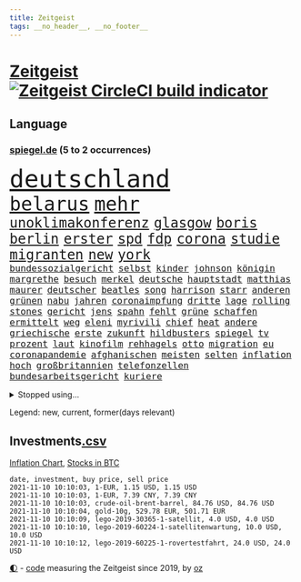 ```yaml
---
title: Zeitgeist
tags: __no_header__, __no_footer__
---
```


# [Zeitgeist](https://oliz.io/zeitgeist/) [![Zeitgeist CircleCI build indicator](https://circleci.com/gh/ooz/zeitgeist.svg?style=shield)](https://circleci.com/gh/ooz/zeitgeist)

## Language

<h3><a href="https://www.spiegel.de" target="_blank">spiegel.de</a> (5 to 2 occurrences)</h3>
<p style="font-family:monospace">
<span style="font-size:32pt"><a href="news_links.html#deutschland" class="current">deutschland</a></span>
<br>
<span style="font-size:25pt"><a href="news_links.html#belarus" class="current">belarus</a></span>
<span style="font-size:25pt"><a href="news_links.html#mehr" class="current">mehr</a></span>
<br>
<span style="font-size:18pt"><a href="news_links.html#unoklimakonferenz" class="current">unoklimakonferenz</a></span>
<span style="font-size:18pt"><a href="news_links.html#glasgow" class="current">glasgow</a></span>
<span style="font-size:18pt"><a href="news_links.html#boris" class="current">boris</a></span>
<span style="font-size:18pt"><a href="news_links.html#berlin" class="current">berlin</a></span>
<span style="font-size:18pt"><a href="news_links.html#erster" class="current">erster</a></span>
<span style="font-size:18pt"><a href="news_links.html#spd" class="current">spd</a></span>
<span style="font-size:18pt"><a href="news_links.html#fdp" class="current">fdp</a></span>
<span style="font-size:18pt"><a href="news_links.html#corona" class="current">corona</a></span>
<span style="font-size:18pt"><a href="news_links.html#studie" class="current">studie</a></span>
<span style="font-size:18pt"><a href="news_links.html#migranten" class="current">migranten</a></span>
<span style="font-size:18pt"><a href="news_links.html#new" class="current">new</a></span>
<span style="font-size:18pt"><a href="news_links.html#york" class="current">york</a></span>
<br>
<span style="font-size:12pt"><a href="news_links.html#bundessozialgericht" class="current">bundessozialgericht</a></span>
<span style="font-size:12pt"><a href="news_links.html#selbst" class="current">selbst</a></span>
<span style="font-size:12pt"><a href="news_links.html#kinder" class="current">kinder</a></span>
<span style="font-size:12pt"><a href="news_links.html#johnson" class="current">johnson</a></span>
<span style="font-size:12pt"><a href="news_links.html#königin" class="current">königin</a></span>
<span style="font-size:12pt"><a href="news_links.html#margrethe" class="current">margrethe</a></span>
<span style="font-size:12pt"><a href="news_links.html#besuch" class="current">besuch</a></span>
<span style="font-size:12pt"><a href="news_links.html#merkel" class="current">merkel</a></span>
<span style="font-size:12pt"><a href="news_links.html#deutsche" class="current">deutsche</a></span>
<span style="font-size:12pt"><a href="news_links.html#hauptstadt" class="current">hauptstadt</a></span>
<span style="font-size:12pt"><a href="news_links.html#matthias" class="current">matthias</a></span>
<span style="font-size:12pt"><a href="news_links.html#maurer" class="current">maurer</a></span>
<span style="font-size:12pt"><a href="news_links.html#deutscher" class="current">deutscher</a></span>
<span style="font-size:12pt"><a href="news_links.html#beatles" class="current">beatles</a></span>
<span style="font-size:12pt"><a href="news_links.html#song" class="current">song</a></span>
<span style="font-size:12pt"><a href="news_links.html#harrison" class="current">harrison</a></span>
<span style="font-size:12pt"><a href="news_links.html#starr" class="new">starr</a></span>
<span style="font-size:12pt"><a href="news_links.html#anderen" class="current">anderen</a></span>
<span style="font-size:12pt"><a href="news_links.html#grünen" class="current">grünen</a></span>
<span style="font-size:12pt"><a href="news_links.html#nabu" class="new">nabu</a></span>
<span style="font-size:12pt"><a href="news_links.html#jahren" class="current">jahren</a></span>
<span style="font-size:12pt"><a href="news_links.html#coronaimpfung" class="current">coronaimpfung</a></span>
<span style="font-size:12pt"><a href="news_links.html#dritte" class="current">dritte</a></span>
<span style="font-size:12pt"><a href="news_links.html#lage" class="current">lage</a></span>
<span style="font-size:12pt"><a href="news_links.html#rolling" class="current">rolling</a></span>
<span style="font-size:12pt"><a href="news_links.html#stones" class="current">stones</a></span>
<span style="font-size:12pt"><a href="news_links.html#gericht" class="current">gericht</a></span>
<span style="font-size:12pt"><a href="news_links.html#jens" class="current">jens</a></span>
<span style="font-size:12pt"><a href="news_links.html#spahn" class="current">spahn</a></span>
<span style="font-size:12pt"><a href="news_links.html#fehlt" class="current">fehlt</a></span>
<span style="font-size:12pt"><a href="news_links.html#grüne" class="current">grüne</a></span>
<span style="font-size:12pt"><a href="news_links.html#schaffen" class="current">schaffen</a></span>
<span style="font-size:12pt"><a href="news_links.html#ermittelt" class="current">ermittelt</a></span>
<span style="font-size:12pt"><a href="news_links.html#weg" class="current">weg</a></span>
<span style="font-size:12pt"><a href="news_links.html#eleni" class="new">eleni</a></span>
<span style="font-size:12pt"><a href="news_links.html#myrivili" class="new">myrivili</a></span>
<span style="font-size:12pt"><a href="news_links.html#chief" class="new">chief</a></span>
<span style="font-size:12pt"><a href="news_links.html#heat" class="new">heat</a></span>
<span style="font-size:12pt"><a href="news_links.html#andere" class="current">andere</a></span>
<span style="font-size:12pt"><a href="news_links.html#griechische" class="current">griechische</a></span>
<span style="font-size:12pt"><a href="news_links.html#erste" class="current">erste</a></span>
<span style="font-size:12pt"><a href="news_links.html#zukunft" class="current">zukunft</a></span>
<span style="font-size:12pt"><a href="news_links.html#hildbusters" class="new">hildbusters</a></span>
<span style="font-size:12pt"><a href="news_links.html#spiegel" class="current">spiegel</a></span>
<span style="font-size:12pt"><a href="news_links.html#tv" class="current">tv</a></span>
<span style="font-size:12pt"><a href="news_links.html#prozent" class="current">prozent</a></span>
<span style="font-size:12pt"><a href="news_links.html#laut" class="current">laut</a></span>
<span style="font-size:12pt"><a href="news_links.html#kinofilm" class="new">kinofilm</a></span>
<span style="font-size:12pt"><a href="news_links.html#rehhagels" class="new">rehhagels</a></span>
<span style="font-size:12pt"><a href="news_links.html#otto" class="new">otto</a></span>
<span style="font-size:12pt"><a href="news_links.html#migration" class="current">migration</a></span>
<span style="font-size:12pt"><a href="news_links.html#eu" class="current">eu</a></span>
<span style="font-size:12pt"><a href="news_links.html#coronapandemie" class="current">coronapandemie</a></span>
<span style="font-size:12pt"><a href="news_links.html#afghanischen" class="current">afghanischen</a></span>
<span style="font-size:12pt"><a href="news_links.html#meisten" class="current">meisten</a></span>
<span style="font-size:12pt"><a href="news_links.html#selten" class="current">selten</a></span>
<span style="font-size:12pt"><a href="news_links.html#inflation" class="current">inflation</a></span>
<span style="font-size:12pt"><a href="news_links.html#hoch" class="current">hoch</a></span>
<span style="font-size:12pt"><a href="news_links.html#großbritannien" class="current">großbritannien</a></span>
<span style="font-size:12pt"><a href="news_links.html#telefonzellen" class="new">telefonzellen</a></span>
<span style="font-size:12pt"><a href="news_links.html#bundesarbeitsgericht" class="new">bundesarbeitsgericht</a></span>
<span style="font-size:12pt"><a href="news_links.html#kuriere" class="current">kuriere</a></span>
</p>
<details>
<summary>Stopped using...</summary>
<p class="former" style="font-size:12pt">
magdeburg(385) france(384) ikone(384) persönliche(384) reiner(384) richten(384) altmaier(383) attackieren(383) depressionen(383) enorm(383) haseloff(383) kassiert(383) stärken(383) turin(383) verzweifelt(383) bundesamt(382) einzelne(382) hoffen(382) spaniens(382) tieren(382) vermeintliche(382) beeinflussen(381) benjamin(381) erziehung(381) fabrik(381) feier(381) massiver(381) zeuge(381) doku(380) flugzeuge(380) geschlagen(380) liege(380) mars(380) post(380) unternehmer(380) usregierung(380) verbietet(380) wechsel(380) 125(379) 37(379) beklagen(379) bewährung(379) einzug(379) kündigung(379) leistung(379) medizin(379) menschenrechte(379) radsport(379) umstrittener(379) unabhängige(379) verluste(379) vertrag(379) weißen(379) zurzeit(379) arbeitgeber(378) bar(378) erfahrung(378) finanzaufsicht(378) kompliziert(378) lockdowns(378) minister(378) niveau(378) prinzessin(378) recherchen(378) serien(378) toren(378) verunglückt(378) autohersteller(377) beschwerde(377) bilden(377) brettspiele(377) diskriminierung(377) eingeschränkt(377) ermöglichen(377) eugh(377) gemessen(377) heiko(377) kippen(377) klein(377) komplizen(377) lisa(377) machthaber(377) richtige(377) schulkinder(377) schöner(377) studierenden(377) sächsischen(377) ulm(377) usgericht(377) 1945(376) arsenal(376) beschluss(376) bieten(376) bundesländern(376) diskussion(376) einheit(376) emotionalen(376) fahrrad(376) frank(376) lebt(376) netzwerken(376) peru(376) regt(376) riss(376) usschauspielerin(376) vorsitzende(376) ausflug(375) bedarf(375) breitet(375) freunden(375) geheimnis(375) halbfinale(375) höchststand(375) kippe(375) kritische(375) sechsten(375) urlaub(375) usaußenminister(375) vorzeitige(375) vorübergehend(375) weltgesundheitsorganisation(375) wettlauf(375) zweifeln(375) aufruf(374) babys(374) figur(374) frühen(374) gekostet(374) gestrichen(374) jahrhundert(374) leitet(374) muster(374) nachspiel(374) stellten(374) unterricht(374) 130(373) außen(373) begleitet(373) entscheidend(373) jahrzehntelang(373) klagt(373) leiten(373) maximilian(373) mengen(373) priester(373) reporter(373) sports(373) ton(373) verdiente(373) wahlbetrug(373) werben(373) 7(372) bekanntesten(372) crash(372) dominic(372) elektroauto(372) enthüllt(372) geprüft(372) negativ(372) rechtsaußen(372) schwierig(372) verbindet(372) verteilung(372) wand(372) wenden(372) kommission(371) lagen(371) melanie(371) oppositionellen(371) steuert(371) untersuchen(371) vorjahr(371) zurückkehren(371) entsetzt(370) fakten(370) form(370) gast(370) i(370) infektion(370) meist(370) philip(370) stoff(370) zwang(370) ausfall(369) demokratische(369) frachter(369) kochinstituts(369) kreis(369) offizielle(369) reagierten(369) simon(369) störung(369) trieb(369) voraus(369) wohnhaus(369) überlebende(369) 500(368) auslösen(368) gesprächen(368) patient(368) runde(368) verläufen(368) werbung(368) zimmer(368) australische(367) bremst(367) eurecht(367) nerven(367) privat(367) spekuliert(367) dfbelf(366) manipulierte(366) pipeline(366) shutdown(366) wiederholt(366) womit(366) 1500(365) angriffe(365) beantragt(365) dürfe(365) gesamten(365) jahrestag(365) nase(365) offiziellen(365) schumacher(365) 25jährigen(364) gerechnet(364) sensation(364) tatverdächtigen(364) arabischen(363) kevin(363) krawallen(363) schief(362) taktik(362) hinten(361) vakzine(361) gabriel(360) negative(360) probe(360) spenden(360) erzielte(359) fehlern(359) kilometern(359) lücke(359) nationalteam(359) pflegekräfte(359) präsenzunterricht(359) schrecken(359) tim(359) deutliches(358) kippt(358) zigaretten(358) zusammenstoß(358) analysiert(357) eben(357) erwachsenen(357) einschränkung(356) versagen(356) katholischen(355) motor(355) äußerte(355) halbe(354) orten(354) rettete(354) samt(354) tunesien(354) erschießt(353) gelockert(353) nachbar(353) tansania(353) tennisspieler(353) wem(353) angehörige(352) ausgeweitet(352) französischer(352) teilnahme(351) bezeichnete(350) eigentor(350) justin(350) landet(350) samstagmorgen(350) verfassungsgericht(350) wendet(350) bester(349) kräfte(349) anstiftung(348) krisen(347) benötigte(346) flughafens(346) intelligenz(346) überfahren(346) generalbundesanwalt(345) kassierte(345) niedrig(345) runden(345) minderjährigen(344) ruanda(344) frontex(343) fähigkeiten(343) anschlägen(342) georg(342) jurist(342) gläubige(341) schottische(341) erhöhung(340) immens(340) rutschte(340) kasse(339) neymar(339) tyson(339) gesetzliche(338) gesundheitliche(338) beschuldigte(337) persönliches(337) verhinderte(337) vorgenommen(337) geflohen(336) sammelte(336) tanzen(336) annäherung(335) coronaeinschränkungen(335) mittelpunkt(335) dorf(334) trick(334) zeitung(334) einblicke(333) herum(333) nebenwirkungen(331) personalie(329) eingeliefert(328) existenz(328) sammeln(325) schweine(323) armen(322) erreger(322) riesigen(321) lockern(320) unicef(320) gezwungen(319) schach(319) bestechung(318) nationalsozialismus(318) schadensersatz(318) verweigerte(318) asylsuchende(317) coronafolgen(317) maschinen(315) zusätzliche(315) übergriffen(314) blinken(312) discounter(310) gesundheitsministers(310) koblenz(309) interviews(308) vertrauten(308) rächen(307) billiger(306) kilo(306) kolleginnen(305) schiffe(303) lidl(301) karolina(295) heidelberg(294) saisonende(294) einsatzkräften(292) louis(292) mangelnde(289) prominenten(287) dosis(286) kuba(285) fremde(282) enthält(279) jagt(278) cent(277) übers(277) infos(276) impft(275) technische(273) sehe(272) dokumentieren(271) arbeitsgericht(270) wiedervereinigung(270) amazons(268) gäbe(267) bestens(266) erleichtert(265) verheißt(265) bergsteiger(263) eugrenzschutzagentur(262) geheimen(262) häusern(262) expräsidenten(258) regierungsbeteiligung(258) triumphierte(258) rüdiger(256) estland(255) gemüse(255) staatsschutz(255) ausstellung(254) klappen(254) vorfälle(254) macher(253) sparkassen(253) geschrumpft(251) behindern(250) belästigt(250) stromnetz(250) regierungsbildung(248) italiener(247) gartenkolumne(246) belästigung(245) california(245) jubelt(241) plagen(239) recherchiert(239) belgier(237) myanmars(237) militärjunta(236) finanziellen(231) hohenzollern(231) stamm(230) todesursache(230) längerem(229) wildnis(228) promille(227) 13jährigen(224) niemals(224) typ(224) gebildet(221) redaktion(221) ökologisch(220) bestsellerautor(218) kreuz(218) tvinterview(213) dieter(212) dramatisches(212) erteilte(211) reue(210) todes(210) campus(209) pekings(209) provider(208) lokführergewerkschaft(207) 22jähriger(205) belgische(204) fraktionen(204) hof(204) sexuellem(204) stadtrat(200) zypern(199) zoff(197) miriam(196) modellprojekt(196) vehement(193) ever(192) given(192) prozessauftakt(192) widow(191) schwimmstar(190) werte(189) gelitten(188) gew(188) gnabry(186) nett(183) tempolimit(183) lebensgefährliche(181) ulrike(181) ladesäulen(178) komme(176) motorrad(176) reichtum(175) dialog(174) erschüttern(172) schossen(171) steuerreform(171) vertraut(170) erzürnt(169) typisch(169) abgezogen(168) verwirren(168) scarlett(165) uboot(164) versprochenen(164) ausgehen(162) übten(162) verfassungsgerichts(161) prix(160) ausgewählt(159) reinhard(159) verfilmung(159) durchsuchung(158) randale(158) fronten(156) nsdap(155) unbemerkt(153) freigegeben(152) lebenslauf(151) kaufte(150) plastik(149) genossen(147) akzeptieren(146) dauerregen(145) uraltrekord(145) zentralrat(145) chips(144) psyche(143) radikalislamischen(143) fossile(142) mitregieren(142) talkshow(142) testzentren(142) eingeholt(141) institutionen(141) stellenweise(141) untersuchungsbericht(141) ausbildung(139) ausgezahlt(139) formel1rennen(139) zerstörungen(139) hochumstritten(138) kuntz(138) 47jähriger(137) absagen(137) laute(137) notlandung(137) schweinen(137) 60jähriger(136) menschenmenge(136) organisierten(135) verschwörungsmythen(135) antisemitischer(134) ausgebremst(134) my(134) zweifelhaften(134) julius(133) terroranschlägen(133) kultusminister(132) schwäche(132) verständigung(132) berchtesgaden(131) hit(131) künstlerische(130) banden(129) allgegenwärtig(128) erneutem(128) europameister(127) unschuldig(127) geflüchtet(126) generell(126) seither(126) jamaika(125) mister(125) temperatur(125) tenniswelt(124) kühnert(123) ölpreis(123) beihilfe(122) luftraum(122) streik(122) bergab(120) webber(120) castillo(119) mythos(119) bauern(118) akkreditierung(117) befassen(116) ferieninsel(116) versichert(116) neumünster(114) antisemitisch(113) ausschnitte(113) wozu(113) 49jähriger(112) anpassen(112) ki(112) kollidiert(112) vorwarnung(112) berchtesgadener(111) querdenkerszene(111) spinnen(110) beteuert(109) gewässer(109) virologin(109) akademie(108) leroy(107) sané(107) stockt(107) wissenschaften(107) chemnitz(106) geldwäsche(106) vierter(105) 1941(104) hitlers(104) kämpften(104) sätze(104) damalige(103) gesungen(103) motiviert(103) bundesanwaltschaft(102) chaotischen(102) forst(102) great(102) großraum(102) aufbau(101) impfstoffproduktion(101) tadej(101) afghanistanmission(100) augenzeuge(100) lehrergewerkschaft(100) radprofis(100) vorläufige(99) coronasommer(98) offensivspieler(98) pogačar(98) wäldern(97) betrachten(96) murray(96) thailands(96) verschont(96) c(95) enttäuschten(95) frustriert(95) gewartet(95) missbrauchsopfer(95) radprofi(95) überflutet(95) coronaherbst(94) luke(94) spezies(94) tusk(94) fury(93) wmkampf(93) 2007(92) krachte(92) leser(92) leserinnen(92) perfekten(92) wehen(92) zwischendurch(92) andorra(91) giorgio(91) hanau(91) kürzen(91) list(91) bremerhaven(90) brinkmann(90) dämmstoffe(90) hausnummer(90) impfwirksamkeit(90) notwendige(90) overtourism(90) technischen(90) unbehelligt(90) wohlleben(90) zumeist(90) absitzen(89) angelegten(89) böschung(89) cecilia(89) kreißsaal(89) laurent(89) parteimitglieder(89) simons(89) verschafften(89) ciao(88) grausam(88) jährlichen(88) verkehrssicherheit(88) bausteine(87) dankte(87) passend(87) greipel(86) hinab(86) hommage(86) marseille(86) nils(86) oh(86) vitra(86) wohnwagen(86) 14jähriger(85) adresse(85) gelaufen(85) tu(85) usunternehmen(85) voranbringen(85) alkoholisiert(84) aneinander(84) assimilieren(84) blockchain(84) haar(84) impfzahlen(84) leichtfertig(84) sechsstellige(84) terrorprozess(84) türken(84) ahrweiler(83) bemerkenswerter(83) klassikers(83) pandemieerfahrungen(83) unberührte(83) beirat(82) geklettert(82) halfen(82) nachgehen(82) notlanden(82) dinner(81) indian(81) kommando(81) observatorium(81) psychiatrischen(81) truck(81) unterscheiden(81) vertretung(81) abstellen(80) begreifen(80) beseitigen(80) erscheint(80) iskämpfer(80) triomphe(80) wellen(80) zuliebe(80) eure(79) falschgeld(79) förderprogramm(79) katastrophenschutz(79) meisterschaften(79) nürburgring(79) bahnkunden(78) baupreise(78) berührung(78) hoffnungsvolle(78) angebots(77) auszahlungen(77) erfolgreichste(77) umlauf(77) beeinträchtigt(76) bereitschaft(76) boulevard(76) bye(76) hektar(76) klubgänger(76) ringe(76) sirenen(76) transportieren(76) are(75) beibringen(75) freut's(75) gehörten(75) kontrollverlust(75) landschaft(75) philippinische(75) vergessenen(75) coronagipfel(74) halbleitern(74) 700(73) bemerkbar(73) gemischt(73) sinfonien(73) totes(73) gesundheitsgefahr(72) malaria(72) newcomer(72) nwort(72) rückendeckung(72) abe(71) kriegsführung(71) prüfungen(71) 1936(70) annemiek(70) di(70) eilt(70) get(70) gloria(70) heulen(70) impfwilligen(70) kärnten(70) schlange(70) twitch(70) vleuten(70) attentäters(69) bellido(69) hochsprung(69) sechsmal(69) 20000(68) bereitete(68) erzeugen(68) gladbacher(68) heilbronn(68) jährt(68) keinerlei(68) ukrainischer(68) verheiratet(68) wichtigkeit(68) ausgangspunkt(67) bezogen(67) hallo(67) highlights(67) sandsturm(67) angegeben(66) durchbricht(66) geheimdiensts(66) gesa(66) scherzt(66) überraschungen(66) 1976(65) aktiviert(65) brighton(65) erhofft(65) olympiastadion(65) schiefgehen(65) beträge(64) kundschaft(64) schwarz(64) selenskyj(64) we(64) wells(64) wolodymyr(64) akteure(63) medaillenspiegel(63) problematische(63) schaufel(63) 90/die(62) unternommen(62) verdeckten(62) carlson(61) schrauben(61) steiles(61) verschleppten(61) war's(61) europäisches(60) kontaktpersonen(60) pandora(60) waffengewalt(60) berlinmitte(59) ehen(59) engsten(59) gewürzt(59) heiße(59) kommandeur(59) kreitmayr(59) verschwindet(59) ölpreise(59) anstrengungen(58) beobachteten(58) diejenigen(58) handelte(58) impfdurchbrüche(58) it(58) keulen(58) puppe(58) straßenverkehr(58) absender(57) ausbleibt(57) domenico(57) forschern(57) linksextremismus(57) nouripour(57) omid(57) teslagigafactory(57) berkshire(56) eigenständigkeit(56) hochdruck(56) knast(56) mercedespilot(56) tankstellen(56) unerwünscht(56) ussenat(56) zahn(56) algorithmen(55) ebolavirus(55) fiasko(55) one(55) schnellster(55) steil(55) umfassenden(55) 39jähriger(54) funktionierte(54) geleistet(54) gewerkschaftschef(54) klassen(54) schweres(54) tierwelt(54) geleakt(53) polnisches(53) abfinden(52) adidas(52) börsen(52) erstattung(52) favoritin(52) friesland(52) hotelzimmer(52) burkhard(51) geringe(51) kürbis(51) schrieben(51) aberkannt(50) anhand(50) befreiung(50) devise(50) kampfflugzeugen(50) schleppen(50) scholz'(50) facebookkonzern(49) garmischpartenkirchen(49) jetski(49) jetskifahrer(49) nadia(49) regulierung(49) sortiment(49) strafverfolger(49) verkehrskontrolle(49) afghanistaneinsatz(48) everton(48) gangs(48) involviert(48) jake(48) seelische(48) 24jähriger(47) angestellten(47) bombe(47) generalinspekteur(47) größen(47) missionen(47) neuseeländische(47) qualcomm(47) rennes(47) überraschende(47) abziehen(46) chaotische(46) kerr(46) kranken(46) stephan(46) stoppten(46) vermeldet(46) auffallend(45) fahndung(45) friedensnobelpreisträgerin(45) frisches(45) herausgabe(45) inselstaats(45) strategiewechsel(45) teuerste(45) trotzen(45) bußgelder(44) lud(44) masters(44) mops(44) riesenrad(44) streikenden(44) abgeordnetenhauswahl(43) anschlags(43) erfinden(43) geo(43) hexen(43) hexerei(43) onehitwonder(43) toxische(43) vorgeschmack(43) bayerischer(42) coronaprämie(42) regale(42) spdgeneralsekretär(42) olympique(41) personenkult(41) eifersucht(40) modernisierung(40) offizier(40) stranden(40) beeinträchtigen(39) drangen(39) fernbleiben(39) gelähmt(39) herrschten(39) pastor(39) sharypova(39) sorry(39) wettete(39) abbrechen(38) cats(38) irreguläre(38) musicals(38) operationen(38) reisten(38) schüchtert(38) volkspartei(38) afghanistaneinsatzes(37) betrugsfall(37) dringendsten(37) integration(37) undenkbar(37) verbündeten(37) wahllokalen(37) 52jährigen(36) flicks(36) limousine(36) mitarbeitende(36) 173(35) angeworben(35) apfel(35) ausreichende(35) außenverteidiger(35) demonstrativ(35) heftigere(35) jinpings(35) parteikollegen(35) stillstand(35) wiederholung(35) aschewolke(34) euebene(34) vollstreckt(34) 22jährige(33) abtreibungen(33) bedacht(33) bottas(33) defekte(33) geschosse(33) korrigierte(33) posieren(33) reaktor(33) sponsert(33) valtteri(33) vergewaltigte(33) aufrufe(32) eumitteln(32) fock(32) gorch(32) tarifverhandlungen(32) vorteil(32) abgestimmt(31) autounfall(31) betroffener(31) exmitarbeiter(31) krimineller(31) beigetragen(30) einklagen(30) erzbischof(30) freigeben(30) führerscheine(30) gestimmt(30) jamaikakoalition(30) unabhängiger(30) wertet(30) zugehörigkeit(30) beförderung(29) dringen(29) drogenkriminalität(29) internationalem(29) mehrwertsteuersenkung(29) na(29) spezialkräfte(29) stetig(29) anheben(28) kylie(28) personalmangel(28) spitzenspiel(28) söders(28) bruch(27) csuvorsitzenden(27) fälschung(27) größerer(27) feminismus(26) schiefgelaufen(26) schützlinge(26) bekundet(25) defizite(25) entstanden(25) physiker(25) sitz(25) blutiger(24) justizministerium(24) rheinneckarkreis(24) unheimliche(24) aufgibt(23) balkon(23) enkelin(23) evg(23) holmes(23) kümmert(23) startupmilliardärin(23) türeci(23) özlem(23) beeinflusst(22) beispiellosen(22) beugen(22) genügt(22) kathedrale(22) mitteilte(22) mobil(22) tvauftritt(22) wada(22) zusammenbrechen(22) ähnlicher(22) alberto(21) auswärtserfolg(21) hervorgeht(21) salazar(21) süchtig(21) dubioser(20) emotionen(20) epische(20) gendersternchen(20) monster(20) polenz(20) posse(20) ruprecht(20) schäfer(20) synagoge(20) eruptionen(19) glasner(19) lavastrom(19) mitläufer(19) mutmaßliches(19) pilze(19) verwundbar(19) wesen(19) ausbrechen(18) handlungen(18) idaroberstein(18) mahnwache(18) mehrjährigen(18) ngo(18) pass(18) personelle(18) schüller(18) tristesse(18) 20jährigen(17) geborene(17) georgische(17) geschäfts(17) hitzlsperger(17) pastors(17) schuldenobergrenze(17) tankstellenkassierer(17) tauften(17) wertschätzung(17) antisemitischen(16) bair(16) genesung(16) kreativität(16) kulturwandel(16) mockridge(16) zurückzahlen(16) brüskiert(15) colonia(15) dignidad(15) erik(15) grenzwerten(15) korruptionsverdacht(15) kosteten(15) malottki(15) sektensiedlung(15) sozialverbände(15) usjustiz(15) aukus(14) konservativ(14) kontroversen(14) meistens(14) minus(14) namensliste(14) pendeln(14) vogel(14) antwortet(13) entführern(13) gepäck(13) arbeitgebern(12) befreiungsschlag(12) bürogebäude(12) füßen(12) karikó(12) katalin(12) sahin(12) sozialismus(12) ugur(12) unterhaus(12) aufgebracht(11) benzinkrise(11) betonen(11) fatales(11) götz(11) nimm(11) schlachten(11) sicherheitsrisiko(11)
</p>
</details>
<p>Legend: <span class="new">new</span>, <span class="current">current</span>, <span class="former">former(days relevant)</span></p>

## Investments[.csv](investments.csv)

[Inflation Chart](https://inflationchart.com),
[Stocks in BTC](https://stonksinbtc.xyz/)

```
date, investment, buy price, sell price
2021-11-10 10:10:03, 1-EUR, 1.15 USD, 1.15 USD
2021-11-10 10:10:03, 1-EUR, 7.39 CNY, 7.39 CNY
2021-11-10 10:10:03, crude-oil-brent-barrel, 84.76 USD, 84.76 USD
2021-11-10 10:10:04, gold-10g, 529.78 EUR, 501.71 EUR
2021-11-10 10:10:09, lego-2019-30365-1-satellit, 4.0 USD, 4.0 USD
2021-11-10 10:10:10, lego-2019-60224-1-satellitenwartung, 10.0 USD, 10.0 USD
2021-11-10 10:10:12, lego-2019-60225-1-rovertestfahrt, 24.0 USD, 24.0 USD
```

<footer>
<a href="javascript:toggleTheme()" class="nav">🌓</a>
- <a href="https://github.com/ooz/zeitgeist">code</a> measuring the Zeitgeist since 2019, by <a href="https://oliz.io">oz</a>
</footer>
